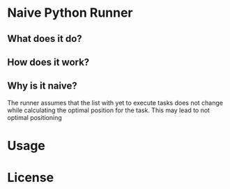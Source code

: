 # Naive Python Runner
## What does it do?
## How does it work?
## Why is it naive?
The runner assumes that the list with yet to execute tasks does not change while calculating the optimal position for the task. This may lead to not optimal positioning

# Usage

# License
